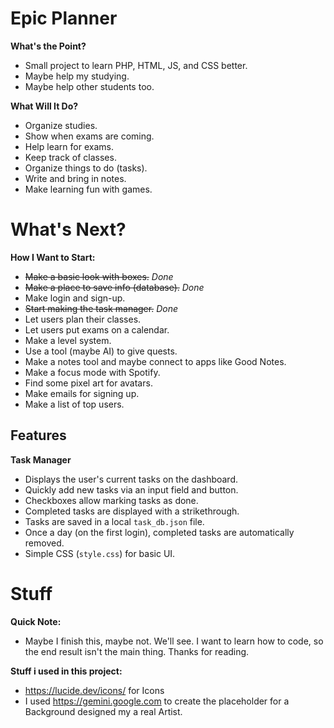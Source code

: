# Epic Planner

**What's the Point?**
- Small project to learn PHP, HTML, JS, and CSS better.
- Maybe help my studying.
- Maybe help other students too.

**What Will It Do?**
- Organize studies.
- Show when exams are coming.
- Help learn for exams.
- Keep track of classes.
- Organize things to do (tasks).
- Write and bring in notes.
- Make learning fun with games.

# What's Next?

**How I Want to Start:**
- ~~Make a basic look with boxes.~~ *Done*
- ~~Make a place to save info (database).~~ *Done*
- Make login and sign-up.
- ~~Start making the task manager.~~ *Done*
- Let users plan their classes.
- Let users put exams on a calendar.
- Make a level system.
- Use a tool (maybe AI) to give quests.
- Make a notes tool and maybe connect to apps like Good Notes.
- Make a focus mode with Spotify.
- Find some pixel art for avatars.
- Make emails for signing up.
- Make a list of top users.

## Features

**Task Manager**
*  Displays the user's current tasks on the dashboard.
*  Quickly add new tasks via an input field and button.
*  Checkboxes allow marking tasks as done.
*  Completed tasks are displayed with a strikethrough.
*  Tasks are saved in a local `task_db.json` file.
*  Once a day (on the first login), completed tasks are automatically removed.
*  Simple CSS (`style.css`) for basic UI.

# Stuff

**Quick Note:**
- Maybe I finish this, maybe not. We'll see. I want to learn how to code, so the end result isn't the main thing. Thanks for reading.

**Stuff i used in this project:**
- https://lucide.dev/icons/ for Icons 
- I used https://gemini.google.com to create the placeholder for a Background designed my a real Artist.